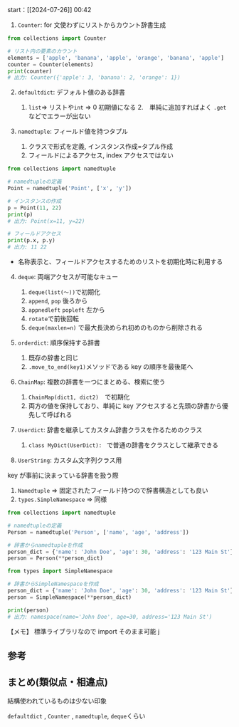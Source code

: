 start：[[2024-07-26]] 00:42

1. `Counter`: for 文使わずにリストからカウント辞書生成

```python
from collections import Counter

# リスト内の要素のカウント
elements = ['apple', 'banana', 'apple', 'orange', 'banana', 'apple']
counter = Counter(elements)
print(counter)
# 出力: Counter({'apple': 3, 'banana': 2, 'orange': 1})
```

2. `defaultdict`: デフォルト値のある辞書

   1. `list`=> リストや`int` => 0 初期値になる 2.　単純に追加すればよく `.get`などでエラーが出ない

3. `namedtuple`: フィールド値を持つタプル
   1. クラスで形式を定義, インスタンス作成=タプル作成
   2. フィールドによるアクセス, index アクセスではない

```python
from collections import namedtuple

# namedtupleの定義
Point = namedtuple('Point', ['x', 'y'])

# インスタンスの作成
p = Point(11, 22)
print(p)
# 出力: Point(x=11, y=22)

# フィールドアクセス
print(p.x, p.y)
# 出力: 11 22

```

- 名称表示と、フィールドアクセスするためのリストを初期化時に利用する

4. `deque`: 両端アクセスが可能なキュー

   1. `deque(list(～))`で初期化
   2. `append`, `pop` 後ろから
   3. `appnedleft` `popleft` 左から
   4. `rotate`で前後回転
   5. `deque(maxlen=n)` で最大長決められ初めのものから削除される

5. `orderdict`: 順序保持する辞書

   1. 既存の辞書と同じ
   2. `.move_to_end(key1)`メソッドである key の順序を最後尾へ

6. `ChainMap`: 複数の辞書を一つにまとめる、検索に使う

   1. `ChainMap(dict1, dict2)`　で初期化
   2. 両方の値を保持しており、単純に key アクセスすると先頭の辞書から優先して呼ばれる

7. `Userdict`: 辞書を継承してカスタム辞書クラスを作るためのクラス

   1. `class MyDict(UserDict): ` で普通の辞書をクラスとして継承できる

8. `UserString`: カスタム文字列クラス用

key が事前に決まっている辞書を扱う際

1. `Namedtuple` => 固定されたフィールド持つので辞書構造としても良い
2. `types.SimpleNamespace` => 同様

```python
from collections import namedtuple

# namedtupleの定義
Person = namedtuple('Person', ['name', 'age', 'address'])

# 辞書からnamedtupleを作成
person_dict = {'name': 'John Doe', 'age': 30, 'address': '123 Main St'}
person = Person(**person_dict)
```

```python
from types import SimpleNamespace

# 辞書からSimpleNamespaceを作成
person_dict = {'name': 'John Doe', 'age': 30, 'address': '123 Main St'}
person = SimpleNamespace(**person_dict)

print(person)
# 出力: namespace(name='John Doe', age=30, address='123 Main St')
```

【メモ】
標準ライブラリなので import そのまま可能 j

## 参考

## まとめ(類似点・相違点)

結構使われているものは少ない印象

`defaultdict` , `Counter` , `namedtuple`, `deque`くらい
